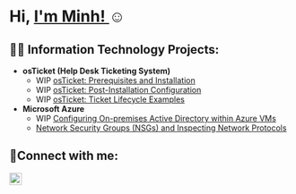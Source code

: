 <h1>Hi, <a href="https://www.linkedin.com/in/minh-tran-97129131b/">I'm Minh! </a>☺</h1>

<h2>👨‍💻 Information Technology Projects:</h2>

- <b>osTicket (Help Desk Ticketing System)</b>
  - WIP [osTicket: Prerequisites and Installation](https://github.com/Mintysalts/osTicket-prereqs)
  - WIP [osTicket: Post-Installation Configuration]()
  - WIP [osTicket: Ticket Lifecycle Examples]()
- <b>Microsoft Azure</b>
  - WIP [Configuring On-premises Active Directory within Azure VMs]()
  - [Network Security Groups (NSGs) and Inspecting Network Protocols](https://github.com/Mintysalts/Network-Security-Groups-NSGs-and-Inspecting-Traffic-Between-Azure-Virtual-Machines)

<h2>🤳Connect with me:</h2>

[<img align="left" alt="Josh | LinkedIn" width="22px" src="https://cdn.jsdelivr.net/npm/simple-icons@v3/icons/linkedin.svg" />][linkedin]

[linkedin]: https://www.linkedin.com/in/minh-tran-97129131b/
